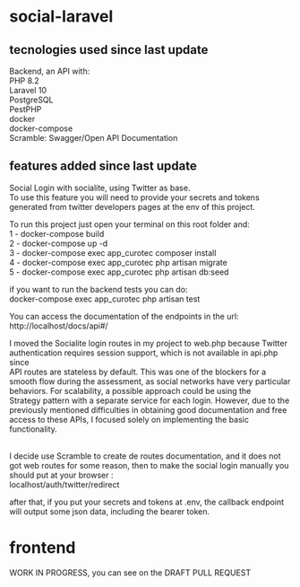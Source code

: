 # social-laravel

## tecnologies used since last update

Backend, an API with:<br>
PHP 8.2<br>
Laravel 10<br>
PostgreSQL<br>
PestPHP<br>
docker<br>
docker-compose<br>
Scramble: Swagger/Open API Documentation<br>

## features added since last update

Social Login with socialite, using Twitter as base. <br>
To use this feature you will need to provide your secrets and tokens generated from twitter developers pages at the env of this project.<br>

To run this project just open your terminal on this root folder and: <br>
1 - docker-compose build <br>
2 - docker-compose up -d  <br>
3 - docker-compose exec app_curotec composer install <br>
4 - docker-compose exec app_curotec php artisan migrate <br>
5 - docker-compose exec app_curotec php artisan db:seed <br>

if you want to run the backend tests you can do: <br>
docker-compose exec app_curotec php artisan test <br>

You can access the documentation of the endpoints in the url: http://localhost/docs/api#/  <br>

I moved the Socialite login routes in my project to web.php because Twitter <br> authentication requires session support, which is not available in api.php since <br> API routes are stateless by default. This was one of the blockers for a <br>smooth flow during the assessment, as social networks have very particular<br> behaviors. For scalability, a possible approach could be using the <br>Strategy pattern with a separate service for each login. However, due to the <br>previously mentioned difficulties in obtaining good documentation and free <br>access to these APIs, I focused solely on implementing the basic functionality.

<br>
I decide use Scramble to create de routes documentation, and it does not got web routes for some reason, then to make the social login manually you should put at your browser : <br>
localhost/auth/twitter/redirect <br>

after that, if you put your secrets and tokens at .env, the callback endpoint will output some json data, including the bearer token.

# frontend 
WORK IN PROGRESS, you can see on the DRAFT PULL REQUEST